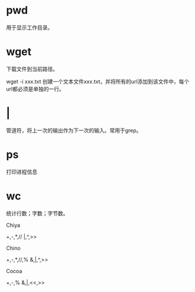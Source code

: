 # pwd

用于显示工作目录。

# wget

下载文件到当前路径。

wget -i xxx.txt 创建一个文本文件xxx.txt，并将所有的url添加到该文件中，每个url都必须是单独的一行。

# |

管道符，将上一次的输出作为下一次的输入。常用于grep。

# ps 
打印进程信息

# wc

统计行数；字数；字节数。

Chiya

+,-,*,//
|,^,>>

Chino

+,-,*,//,%
&,|,^,>>

Cocoa

+,-,%
&,|,<<,>>